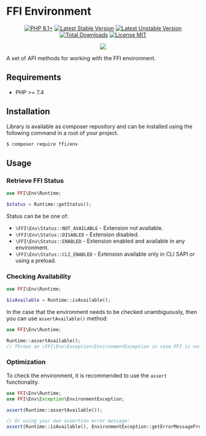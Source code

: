# FFI Environment

<p align="center">
    <a href="https://packagist.org/packages/ffi/env"><img src="https://poser.pugx.org/ffi/env/require/php?style=for-the-badge" alt="PHP 8.1+"></a>
    <a href="https://packagist.org/packages/ffi/env"><img src="https://poser.pugx.org/ffi/env/version?style=for-the-badge" alt="Latest Stable Version"></a>
    <a href="https://packagist.org/packages/ffi/env"><img src="https://poser.pugx.org/ffi/env/v/unstable?style=for-the-badge" alt="Latest Unstable Version"></a>
    <a href="https://packagist.org/packages/ffi/env"><img src="https://poser.pugx.org/ffi/env/downloads?style=for-the-badge" alt="Total Downloads"></a>
    <a href="https://raw.githubusercontent.com/php-ffi/env/master/LICENSE.md"><img src="https://poser.pugx.org/ffi/env/license?style=for-the-badge" alt="License MIT"></a>
</p>
<p align="center">
    <a href="https://github.com/php-ffi/env/actions"><img src="https://github.com/php-ffi/env/workflows/build/badge.svg"></a>
</p>

A set of API methods for working with the FFI environment.

## Requirements

- PHP >= 7.4

## Installation

Library is available as composer repository and can be installed using the 
following command in a root of your project.

```sh
$ composer require ffi/env
```

## Usage

### Retrieve FFI Status

```php
use FFI\Env\Runtime;

$status = Runtime::getStatus();
```

Status can be be one of:
- `\FFI\Env\Status::NOT_AVAILABLE` - Extension not available.
- `\FFI\Env\Status::DISABLED` - Extension disabled.
- `\FFI\Env\Status::ENABLED` - Extension enabled and available in any environment.
- `\FFI\Env\Status::CLI_ENABLED` - Extension available only in CLI SAPI or using a preload.

### Checking Availability

```php
use FFI\Env\Runtime;

$isAvailable = Runtime::isAvailable();
```

In the case that the environment needs to be checked unambiguously, then you 
can use `assertAvailable()` method:

```php
use FFI\Env\Runtime;

Runtime::assertAvailable();
// Throws an \FFI\Env\Exception\EnvironmentException in case FFI is not available.
```

### Optimization

To check the environment, it is recommended to use the `assert` functionality.

```php
use FFI\Env\Runtime;
use FFI\Env\Exception\EnvironmentException;

assert(Runtime::assertAvailable());

// Or using your own assertion error message:
assert(Runtime::isAvailable(), EnvironmentException::getErrorMessageFromStatus());
```
